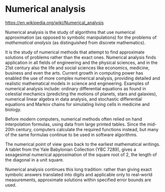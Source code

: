# Numerical analysis

https://en.wikipedia.org/wiki/Numerical_analysis

Numerical analysis is the study of algorithms that use numerical approximation (as opposed to symbolic manipulations) for the problems of *mathematical analysis* (as distinguished from discrete mathematics).

It is the study of numerical methods that attempt to find approximate solutions of problems rather than the exact ones. Numerical analysis finds application in all fields of engineering and the physical sciences, and in the 21st century also the life and social sciences like economics, medicine, business and even the arts. Current growth in computing power has enabled the use of more complex numerical analysis, providing detailed and realistic mathematical models in science and engineering. Examples of numerical analysis include: ordinary differential equations as found in celestial mechanics (predicting the motions of planets, stars and galaxies), numerical linear algebra in data analysis, and stochastic differential equations and Markov chains for simulating living cells in medicine and biology.

Before modern computers, numerical methods often relied on hand interpolation formulas, using data from large printed tables. Since the mid-20th century, computers calculate the required functions instead, but many of the same formulas continue to be used in software algorithms.

The numerical point of view goes back to the earliest mathematical writings. A tablet from the Yale Babylonian Collection (YBC 7289), gives a sexagesimal numerical approximation of the square root of 2, the length of the diagonal in a unit square.

Numerical analysis continues this long tradition: rather than giving exact symbolic answers translated into digits and applicable only to real-world measurements, approximate solutions within specified error bounds are used.

